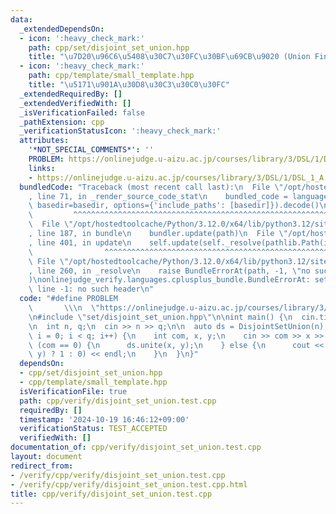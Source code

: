 ```yaml
---
data:
  _extendedDependsOn:
  - icon: ':heavy_check_mark:'
    path: cpp/set/disjoint_set_union.hpp
    title: "\u7D20\u96C6\u5408\u30C7\u30FC\u30BF\u69CB\u9020 (Union Find)"
  - icon: ':heavy_check_mark:'
    path: cpp/template/small_template.hpp
    title: "\u5171\u901A\u30D8\u30C3\u30C0\u30FC"
  _extendedRequiredBy: []
  _extendedVerifiedWith: []
  _isVerificationFailed: false
  _pathExtension: cpp
  _verificationStatusIcon: ':heavy_check_mark:'
  attributes:
    '*NOT_SPECIAL_COMMENTS*': ''
    PROBLEM: https://onlinejudge.u-aizu.ac.jp/courses/library/3/DSL/1/DSL_1_A
    links:
    - https://onlinejudge.u-aizu.ac.jp/courses/library/3/DSL/1/DSL_1_A
  bundledCode: "Traceback (most recent call last):\n  File \"/opt/hostedtoolcache/Python/3.12.0/x64/lib/python3.12/site-packages/onlinejudge_verify/documentation/build.py\"\
    , line 71, in _render_source_code_stat\n    bundled_code = language.bundle(stat.path,\
    \ basedir=basedir, options={'include_paths': [basedir]}).decode()\n          \
    \         ^^^^^^^^^^^^^^^^^^^^^^^^^^^^^^^^^^^^^^^^^^^^^^^^^^^^^^^^^^^^^^^^^^^^^^^^^^^^^^^^^\n\
    \  File \"/opt/hostedtoolcache/Python/3.12.0/x64/lib/python3.12/site-packages/onlinejudge_verify/languages/cplusplus.py\"\
    , line 187, in bundle\n    bundler.update(path)\n  File \"/opt/hostedtoolcache/Python/3.12.0/x64/lib/python3.12/site-packages/onlinejudge_verify/languages/cplusplus_bundle.py\"\
    , line 401, in update\n    self.update(self._resolve(pathlib.Path(included), included_from=path))\n\
    \                ^^^^^^^^^^^^^^^^^^^^^^^^^^^^^^^^^^^^^^^^^^^^^^^^^^^^^^^^^\n \
    \ File \"/opt/hostedtoolcache/Python/3.12.0/x64/lib/python3.12/site-packages/onlinejudge_verify/languages/cplusplus_bundle.py\"\
    , line 260, in _resolve\n    raise BundleErrorAt(path, -1, \"no such header\"\
    )\nonlinejudge_verify.languages.cplusplus_bundle.BundleErrorAt: set/disjoint_set_union.hpp:\
    \ line -1: no such header\n"
  code: "#define PROBLEM                                                         \
    \       \\\n  \"https://onlinejudge.u-aizu.ac.jp/courses/library/3/DSL/1/DSL_1_A\"\
    \n#include \"set/disjoint_set_union.hpp\"\n\nint main() {\n  cin.tie(0);\n  ios::sync_with_stdio(false);\n\
    \n  int n, q;\n  cin >> n >> q;\n\n  auto ds = DisjointSetUnion(n);\n\n  for (int\
    \ i = 0; i < q; i++) {\n    int com, x, y;\n    cin >> com >> x >> y;\n\n    if\
    \ (com == 0) {\n      ds.unite(x, y);\n    } else {\n      cout << (ds.same(x,\
    \ y) ? 1 : 0) << endl;\n    }\n  }\n}"
  dependsOn:
  - cpp/set/disjoint_set_union.hpp
  - cpp/template/small_template.hpp
  isVerificationFile: true
  path: cpp/verify/disjoint_set_union.test.cpp
  requiredBy: []
  timestamp: '2024-10-19 16:46:12+09:00'
  verificationStatus: TEST_ACCEPTED
  verifiedWith: []
documentation_of: cpp/verify/disjoint_set_union.test.cpp
layout: document
redirect_from:
- /verify/cpp/verify/disjoint_set_union.test.cpp
- /verify/cpp/verify/disjoint_set_union.test.cpp.html
title: cpp/verify/disjoint_set_union.test.cpp
---
```

